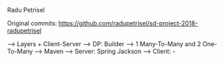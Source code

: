 Radu Petrisel

Original commits: https://github.com/radupetrisel/sd-project-2018-radupetrisel

--> Layers + Client-Server
--> DP: Builder
--> 1 Many-To-Many and 2 One-To-Many
--> Maven
--> Server: Spring
            Jackson
--> Client: -            
